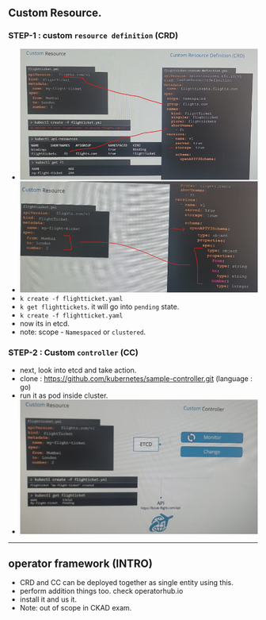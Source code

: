 ## Custom Resource.
### STEP-1 : custom `resource definition` (CRD)
- ![img.png](../99_img/99_2_img/others/02/img.png)
- ![img_1.png](../99_img/99_2_img/others/02/img_1.png)
- `k create -f flightticket.yaml`
- `k get flighttickets`. it will go into `pending` state.
- `k create -f flightticket.yaml`
- now its in etcd.
- note: scope - `Namespaced` or `clustered`.

### STEP-2 : Custom `controller` (CC)
- next, look into etcd and take action.
- clone : https://github.com/kubernetes/sample-controller.git (language : go)
- run it as pod inside cluster.
- ![img_2.png](../99_img/99_2_img/others/02/img_2.png)

---

## operator framework (INTRO)
- CRD and CC can be deployed together as single entity using this.
- perform addition things too. check operatorhub.io
- install it and us it.
- Note: out of scope in CKAD exam.